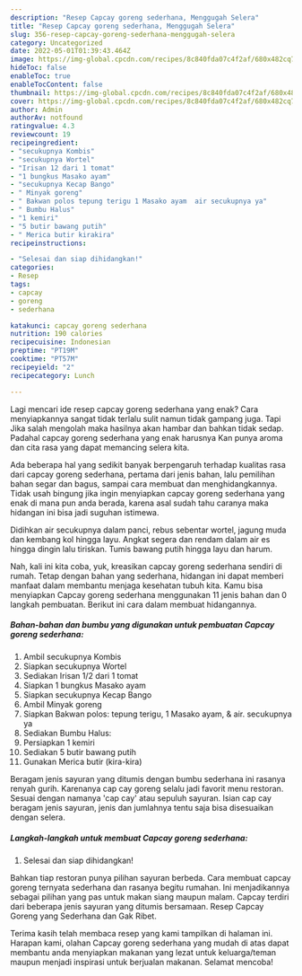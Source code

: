 ```yaml
---
description: "Resep Capcay goreng sederhana, Menggugah Selera"
title: "Resep Capcay goreng sederhana, Menggugah Selera"
slug: 356-resep-capcay-goreng-sederhana-menggugah-selera
category: Uncategorized
date: 2022-05-01T01:39:43.464Z
image: https://img-global.cpcdn.com/recipes/8c840fda07c4f2af/680x482cq70/capcay-goreng-sederhana-foto-resep-utama.jpg
hideToc: false
enableToc: true
enableTocContent: false
thumbnail: https://img-global.cpcdn.com/recipes/8c840fda07c4f2af/680x482cq70/capcay-goreng-sederhana-foto-resep-utama.jpg
cover: https://img-global.cpcdn.com/recipes/8c840fda07c4f2af/680x482cq70/capcay-goreng-sederhana-foto-resep-utama.jpg
author: Admin
authorAv: notfound
ratingvalue: 4.3
reviewcount: 19
recipeingredient:
- "secukupnya Kombis"
- "secukupnya Wortel"
- "Irisan 12 dari 1 tomat"
- "1 bungkus Masako ayam"
- "secukupnya Kecap Bango"
- " Minyak goreng"
- " Bakwan polos tepung terigu 1 Masako ayam  air secukupnya ya"
- " Bumbu Halus"
- "1 kemiri"
- "5 butir bawang putih"
- " Merica butir kirakira"
recipeinstructions:

- "Selesai dan siap dihidangkan!"
categories:
- Resep
tags:
- capcay
- goreng
- sederhana

katakunci: capcay goreng sederhana 
nutrition: 190 calories
recipecuisine: Indonesian
preptime: "PT19M"
cooktime: "PT57M"
recipeyield: "2"
recipecategory: Lunch

---
```



Lagi mencari ide resep capcay goreng sederhana yang enak? Cara menyiapkannya sangat tidak terlalu sulit namun tidak gampang juga. Tapi Jika salah mengolah maka hasilnya akan hambar dan bahkan tidak sedap. Padahal capcay goreng sederhana yang enak harusnya Kan punya aroma dan cita rasa yang dapat memancing selera kita.


Ada beberapa hal yang sedikit banyak berpengaruh terhadap kualitas rasa dari capcay goreng sederhana, pertama dari jenis bahan, lalu pemilihan bahan segar dan bagus, sampai cara membuat dan menghidangkannya. Tidak usah bingung jika ingin menyiapkan capcay goreng sederhana yang enak di mana pun anda berada, karena asal sudah tahu caranya maka hidangan ini bisa jadi suguhan istimewa.

Didihkan air secukupnya dalam panci, rebus sebentar wortel, jagung muda dan kembang kol hingga layu. Angkat segera dan rendam dalam air es hingga dingin lalu tiriskan. Tumis bawang putih hingga layu dan harum.


Nah, kali ini kita coba, yuk, kreasikan capcay goreng sederhana sendiri di rumah. Tetap dengan bahan yang sederhana, hidangan ini dapat memberi manfaat dalam membantu menjaga kesehatan tubuh kita. Kamu bisa menyiapkan Capcay goreng sederhana menggunakan 11 jenis bahan dan 0 langkah pembuatan. Berikut ini cara dalam membuat hidangannya.

<!--inarticleads1-->

##### Bahan-bahan dan bumbu yang digunakan untuk pembuatan Capcay goreng sederhana:

1. Ambil secukupnya Kombis
1. Siapkan secukupnya Wortel
1. Sediakan Irisan 1/2 dari 1 tomat
1. Siapkan 1 bungkus Masako ayam
1. Siapkan secukupnya Kecap Bango
1. Ambil  Minyak goreng
1. Siapkan  Bakwan polos: tepung terigu, 1 Masako ayam, &amp; air. secukupnya ya
1. Sediakan  Bumbu Halus:
1. Persiapkan 1 kemiri
1. Sediakan 5 butir bawang putih
1. Gunakan  Merica butir (kira-kira)


Beragam jenis sayuran yang ditumis dengan bumbu sederhana ini rasanya renyah gurih. Karenanya cap cay goreng selalu jadi favorit menu restoran. Sesuai dengan namanya &#39;cap cay&#39; atau sepuluh sayuran. Isian cap cay beragam jenis sayuran, jenis dan jumlahnya tentu saja bisa disesuaikan dengan selera. 

<!--inarticleads2-->

##### Langkah-langkah untuk membuat Capcay goreng sederhana:


1. Selesai dan siap dihidangkan!

Bahkan tiap restoran punya pilihan sayuran berbeda. Cara membuat capcay goreng ternyata sederhana dan rasanya begitu rumahan. Ini menjadikannya sebagai pilihan yang pas untuk makan siang maupun malam. Capcay terdiri dari beberapa jenis sayuran yang ditumis bersamaan. Resep Capcay Goreng yang Sederhana dan Gak Ribet. 

Terima kasih telah membaca resep yang kami tampilkan di halaman ini. Harapan kami, olahan Capcay goreng sederhana yang mudah di atas dapat membantu anda menyiapkan makanan yang lezat untuk keluarga/teman maupun menjadi inspirasi untuk berjualan makanan. Selamat mencoba!
